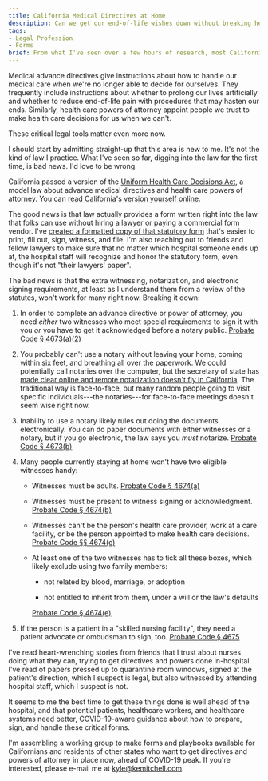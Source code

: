 ```yaml
---
title: California Medical Directives at Home
description: Can we get our end-of-life wishes down without breaking health orders?
tags:
- Legal Profession
- Forms
brief: From what I've seen over a few hours of research, most Californians following the standing public health orders can't meet the legal requirements for preparing and signing documents say how they want medical decisions made for them if they become seriously ill.  What's more, they likely won't be able to do so at the hospital if they're admitted, especially if they're quarantined.  I suspect the same in many other states.
---
```


Medical advance directives give instructions about how to handle our medical care when we're no longer able to decide for ourselves.  They frequently include instructions about whether to prolong our lives artificially and whether to reduce end-of-life pain with procedures that may hasten our ends.  Similarly, health care powers of attorney appoint people we trust to make health care decisions for us when we can't.

These critical legal tools matter even more now.

I should start by admitting straight-up that this area is new to me.  It's not the kind of law I practice.  What I've seen so far, digging into the law for the first time, is bad news.  I'd love to be wrong.

California passed a version of the [Uniform Health Care Decisions Act](https://www.uniformlaws.org/committees/community-home?CommunityKey=63ac0471-5975-49b0-8a36-6a4d790a4edf), a model law about advance medical directives and health care powers of attorney.  You can [read California's version yourself online](https://leginfo.legislature.ca.gov/faces/codes_displayexpandedbranch.xhtml?tocCode=PROB&division=4.7.&title=&part=2.&chapter=&article=).

The good news is that law actually provides a form written right into the law that folks can use without hiring a lawyer or paying a commercial form vendor.  I've [created a formatted copy of that statutory form](https://prepperpaper.com/resources/california/statutory-form.pdf) that's easier to print, fill out, sign, witness, and file.  I'm also reaching out to friends and fellow lawyers to make sure that no matter which hospital someone ends up at, the hospital staff will recognize and honor the statutory form, even though it's not "their lawyers' paper".

The bad news is that the extra witnessing, notarization, and electronic signing requirements, at least as I understand them from a review of the statutes, won't work for many right now.  Breaking it down:

1.  In order to complete an advance directive or power of attorney, you need _either_ two witnesses who meet special requirements to sign it with you _or_ you have to get it acknowledged before a notary public.  [Probate Code § 4673(a)(2)][4673]

2.  You probably can't use a notary without leaving your home, coming within six feet, and breathing all over the paperwork.  We could potentially call notaries over the computer, but the secretary of state has [made clear online and remote notarization doesn't fly in California](https://www.sos.ca.gov/notary/customer-alerts/).  The traditional way is face-to-face, but many random people going to visit specific individuals---the notaries---for face-to-face meetings doesn't seem wise right now.

3.  Inability to use a notary likely rules out doing the documents electronically.  You can do paper documents with either witnesses or a notary, but if you go electronic, the law says you _must_ notarize.  [Probate Code § 4673(b)][4673]

4.  Many people currently staying at home won't have two eligible witnesses handy:

    - Witnesses must be adults.  [Probate Code § 4674(a)][4674]

    - Witnesses must be present to witness signing or acknowledgment.  [Probate Code § 4674(b)][4674]

    - Witnesses can't be the person's health care provider, work at a care facility, or be the person appointed to make health care decisions.  [Probate Code §§ 4674(c)][4674]

    - At least one of the two witnesses has to tick all these boxes, which likely exclude using two family members:

      - not related by blood, marriage, or adoption

      - not entitled to inherit from them, under a will or the law's defaults

      [Probate Code § 4674(e)][4674]

5.  If the person is a patient in a "skilled nursing facility", they need a patient advocate or ombudsman to sign, too. [Probate Code § 4675][4675]

[4673]: https://leginfo.legislature.ca.gov/faces/codes_displaySection.xhtml?sectionNum=4673.&lawCode=PROB

[4674]: https://leginfo.legislature.ca.gov/faces/codes_displaySection.xhtml?sectionNum=4674.&lawCode=PROB

[4675]: https://leginfo.legislature.ca.gov/faces/codes_displaySection.xhtml?sectionNum=4674.&lawCode=PROB

I've read heart-wrenching stories from friends that I trust about nurses doing what they can, trying to get directives and powers done in-hospital.  I've read of papers pressed up to quarantine room windows, signed at the patient's direction, which I suspect is legal, but also witnessed by attending hospital staff, which I suspect is not.

It seems to me the best time to get these things done is well ahead of the hospital, and that potential patients, healthcare workers, and healthcare systems need better, COVID-19-aware guidance about how to prepare, sign, and handle these critical forms.

I'm assembling a working group to make forms and playbooks available for Californians and residents of other states who want to get directives and powers of attorney in place now, ahead of COVID-19 peak.  If you're interested, please e-mail me at [kyle@kemitchell.com](mailto:kyle@kemitchell.com).
